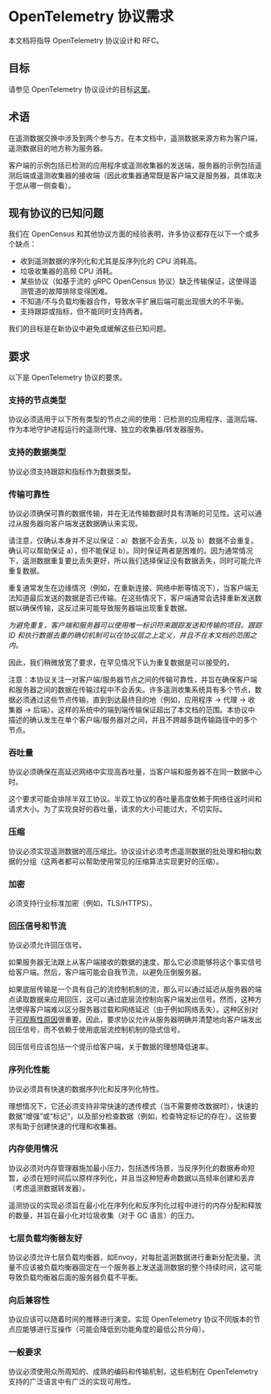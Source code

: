 # OpenTelemetry 协议需求

本文档将指导 OpenTelemetry 协议设计和 RFC。

## 目标

请参见 OpenTelemetry 协议设计的目标[这里](design-goals.md)。

## 术语

在遥测数据交换中涉及到两个参与方。在本文档中，遥测数据来源方称为客户端，遥测数据目的地方称为服务器。

客户端的示例包括已检测的应用程序或遥测收集器的发送端，服务器的示例包括遥测后端或遥测收集器的接收端（因此收集器通常既是客户端又是服务器，具体取决于您从哪一侧查看）。

## 现有协议的已知问题

我们在 OpenCensus 和其他协议方面的经验表明，许多协议都存在以下一个或多个缺点：

- 收到遥测数据的序列化和尤其是反序列化的 CPU 消耗高。
- 垃圾收集器的高频 CPU 消耗。
- 某些协议（如基于流的 gRPC OpenCensus 协议）缺乏传输保证，这使得遥测管道的故障排除变得困难。
- 不知道/不与负载均衡器合作，导致水平扩展后端可能出现很大的不平衡。
- 支持跟踪或指标，但不能同时支持两者。

我们的目标是在新协议中避免或缓解这些已知问题。

## 要求

以下是 OpenTelemetry 协议的要求。

### 支持的节点类型

协议必须适用于以下所有类型的节点之间的使用：已检测的应用程序、遥测后端、作为本地守护进程运行的遥测代理、独立的收集器/转发器服务。

### 支持的数据类型

协议必须支持跟踪和指标作为数据类型。

### 传输可靠性

协议必须确保可靠的数据传输，并在无法传输数据时具有清晰的可见性。这可以通过从服务器向客户端发送数据确认来实现。

请注意，仅确认本身并不足以保证：a）数据不会丢失，以及 b）数据不会重复。确认可以帮助保证 a），但不能保证 b）。同时保证两者是困难的。因为通常情况下，遥测数据重复要比丢失更好，所以我们选择保证没有数据丢失，同时可能允许重复数据。

重复通常发生在边缘情况（例如，在重新连接、网络中断等情况下），当客户端无法知道最后发送的数据是否已传输。在这些情况下，客户端通常会选择重新发送数据以确保传输，这反过来可能导致服务器端出现重复数据。

_为避免重复，客户端和服务器可以使用唯一标识符来跟踪发送和传输的项目。跟踪 ID 和执行数据去重的确切机制可以在协议层之上定义，并且不在本文档的范围之内。_

因此，我们稍微放宽了要求，在罕见情况下认为重复数据是可以接受的。

注意：本协议关注一对客户端/服务器节点之间的传输可靠性，并旨在确保客户端和服务器之间的数据在传输过程中不会丢失。许多遥测收集系统具有多个节点，数据必须通过这些节点传输，直到到达最终目的地（例如，应用程序 -> 代理 -> 收集器 -> 后端）。这样的系统中的端到端传输保证超出了本文档的范围。本协议中描述的确认发生在单个客户端/服务器对之间，并且不跨越多跳传输路径中的多个节点。

### 吞吐量

协议必须确保在高延迟网络中实现高吞吐量，当客户端和服务器不在同一数据中心时。

这个要求可能会排除半双工协议。半双工协议的吞吐量高度依赖于网络往返时间和请求大小。为了实现良好的吞吐量，请求的大小可能过大，不切实际。

### 压缩

协议必须实现遥测数据的高压缩比。协议设计必须考虑遥测数据的批处理和相似数据的分组（这两者都可以帮助使用常见的压缩算法实现更好的压缩）。

### 加密

必须支持行业标准加密（例如，TLS/HTTPS）。

### 回压信号和节流

协议必须允许回压信号。

如果服务器无法跟上从客户端接收的数据的速度，那么它必须能够将这个事实信号给客户端。然后，客户端可能会自我节流，以避免压倒服务器。

如果底层传输是一个具有自己的流控制机制的流，那么可以通过延迟从服务器的端点读取数据来应用回压，这可以通过底层流控制向客户端发出信号。然而，这种方法使得客户端难以区分服务器过载和网络延迟（由于例如网络丢失）。这种区别对于[可观察性原因](https://github.com/open-telemetry/opentelemetry-service/pull/188)很重要。因此，要求协议允许从服务器明确并清楚地向客户端发出回压信号，而不依赖于使用底层流控制机制的隐式信号。

回压信号应该包括一个提示给客户端，关于数据的理想降低速率。

### 序列化性能

协议必须具有快速的数据序列化和反序列化特性。

理想情况下，它还必须支持非常快速的透传模式（当不需要修改数据时），快速的数据“增强”或“标记”，以及部分检查数据（例如，检查特定标记的存在）。这些要求有助于创建快速的代理和收集器。

### 内存使用情况

协议必须对内存管理器施加最小压力，包括透传场景，当反序列化的数据寿命短暂，必须在短时间后以原样序列化，并且当这种短寿命数据以高频率创建和丢弃（考虑遥测数据转发器）。

遥测协议的实现必须旨在最小化在序列化和反序列化过程中进行的内存分配和释放的数量，并旨在最小化对垃圾收集（对于 GC 语言）的压力。

### 七层负载均衡器友好

协议必须允许七层负载均衡器，如Envoy，对每批遥测数据进行重新分配流量。流量不应该被负载均衡器固定在一个服务器上发送遥测数据的整个持续时间，这可能导致负载均衡器后面的服务器负载不平衡。

### 向后兼容性

协议应该可以随着时间的推移进行演变。实现 OpenTelemetry 协议不同版本的节点应能够进行互操作（可能会降低到功能角度的最低公共分母）。

### 一般要求

协议必须使用众所周知的、成熟的编码和传输机制，这些机制在 OpenTelemetry 支持的广泛语言中有广泛的实现可用性。